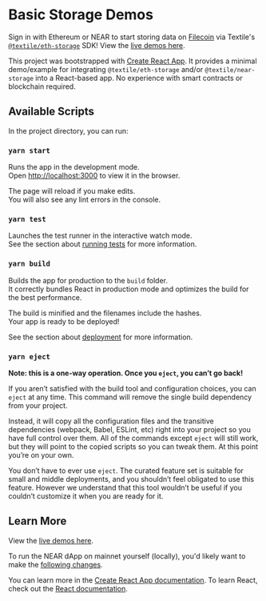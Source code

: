 # Basic Storage Demos

Sign in with Ethereum or NEAR to start storing data on [Filecoin](https://filecoin.io) via Textile's [`@textile/eth-storage`](https://github.com/textileio/storage-js) SDK! View the [live demos here](https://textileio.github.io/storage-js-basic-demo/).

This project was bootstrapped with [Create React App](https://github.com/facebook/create-react-app). It provides a minimal demo/example for integrating `@textile/eth-storage` and/or `@textile/near-storage` into a React-based app. No experience with smart contracts or blockchain required.

## Available Scripts

In the project directory, you can run:

### `yarn start`

Runs the app in the development mode.\
Open [http://localhost:3000](http://localhost:3000) to view it in the browser.

The page will reload if you make edits.\
You will also see any lint errors in the console.

### `yarn test`

Launches the test runner in the interactive watch mode.\
See the section about [running tests](https://facebook.github.io/create-react-app/docs/running-tests) for more information.

### `yarn build`

Builds the app for production to the `build` folder.\
It correctly bundles React in production mode and optimizes the build for the best performance.

The build is minified and the filenames include the hashes.\
Your app is ready to be deployed!

See the section about [deployment](https://facebook.github.io/create-react-app/docs/deployment) for more information.

### `yarn eject`

**Note: this is a one-way operation. Once you `eject`, you can’t go back!**

If you aren’t satisfied with the build tool and configuration choices, you can `eject` at any time. This command will remove the single build dependency from your project.

Instead, it will copy all the configuration files and the transitive dependencies (webpack, Babel, ESLint, etc) right into your project so you have full control over them. All of the commands except `eject` will still work, but they will point to the copied scripts so you can tweak them. At this point you’re on your own.

You don’t have to ever use `eject`. The curated feature set is suitable for small and middle deployments, and you shouldn’t feel obligated to use this feature. However we understand that this tool wouldn’t be useful if you couldn’t customize it when you are ready for it.

## Learn More

View the [live demos here](https://textileio.github.io/storage-js-basic-demo/).

To run the NEAR dApp on mainnet yourself (locally), you'd likely want to make the [following changes](https://github.com/textileio/storage-js-basic-demo/compare/near-mainnet).

You can learn more in the [Create React App documentation](https://facebook.github.io/create-react-app/docs/getting-started). To learn React, check out the [React documentation](https://reactjs.org/).
